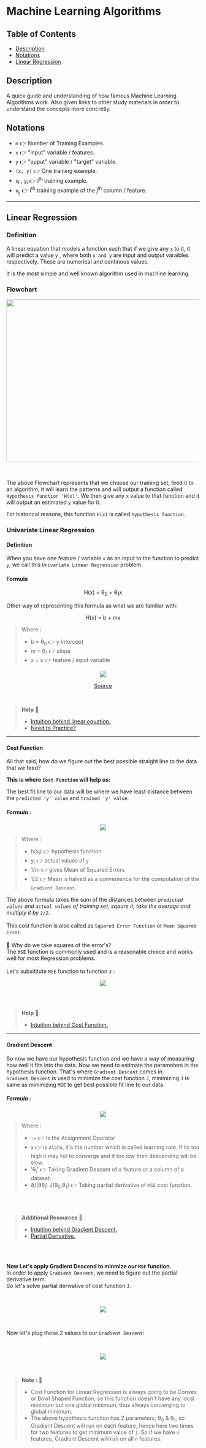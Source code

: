 # Machine Learning Algorithms

## Table of Contents

- [Description](#description)
- [Notations](#notations)
- [Linear Regression](#linear-regression)

## Description
A quick guide and understanding of how famous Machine Learning Algorithms work. Also given links to other study materials in order to understand the concepts more concretly.

## Notations
- `m` 👉 Number of Training Examples.
- `x` 👉 "input" variable / features.
- `y` 👉 "ouput" variable / "target" variable.
- `(x, y)` 👉 One training example.
- `x`<sub>i</sub> , `y`<sub>i</sub>  👉 i<sup>th</sup> training example.
- `x`<sub>i<sub>j</sub></sub> 👉 i<sup>th</sup> training example of the j<sup>th</sup> column / feature.

-----

## Linear Regression
### Definition
A linear equation that models a function such that if we give any `x` to it, it will predict a value `y` , where both `x and y` are input and output varaibles respectively. These are numerical and continous values.

It is the most simple and well known algorithm used in machine learning.

### Flowchart 

<p align = 'center'><img src = 'Images/Linear_Reg_Flowchart.png' width = '612', height = '425'></p>

<br>

The above Flowchart represents that we choose our training set, feed it to an algorithm, it will learn the patterns and will output a function called `Hypothesis function 'H(x)'`. We then give any `x` value to that function and it will output an estimated `y` value for it.

For historical reasons, this function `H(x)` is called `hypothesis function.`


### Univariate Linear Regression
#### Definition
When you have one feature / variable `x` as an input to the function to predict `y`, we call this `Univariate Linear Regression` problem.

#### Formula

<p align='center'>H(x) = θ<sub>0</sub> + θ<sub>1</sub>x</p>

Other way of representing this formula as what we are familiar with:

<p align='center'>H(x) = b + mx</p>

> Where :
>- b = θ<sub>0</sub> 👉 y intercept
>- m = θ<sub>1</sub> 👉 slope
>- x = x 👉 feature / input variable

<p align = 'center'><img src = 'Images/Linear_model_representation.jpg'></p>
<p align = 'center'><a href = 'https://archive.cnx.org/contents/20986bfa-2c2a-47f1-a48a-786122b0c606@3/graphical-analysis-of-one-dimensional-motion'>Source</a></p>

<br>

> **Help** 🚩
> - <a href = 'https://www.khanacademy.org/math/algebra/two-var-linear-equations/slope-intercept-form/v/slope-intercept-form'>Intuition behind linear equation.</a>
> - <a href = 'https://www.khanacademy.org/math/algebra/two-var-linear-equations/slope-intercept-form/e/slope-from-an-equation-in-slope-intercept-form'>Need to Practice?</a>

-----

#### Cost Function
All that said, how do we figure out the best possible straight line to the data that we feed?

**This is where `Cost Function` will help us:**

The best fit line to our data will be where we have least distance between the `predicted 'y' value` and `trained 'y' value`.

##### Formula :
<p align = 'center'><img src = 'Images/MSE.png'></p>

> Where :
>- h(x<sub>i</sub>) 👉 hypothesis function
>- y<sub>i</sub> 👉 actual values of `y`
>- 1/m 👉 gives Mean of Squared Errors
>- 1/2 👉 Mean is halved as a convenience for the computation of the `Gradient Descent`.


The above formula takes the sum of the distances between <i>`predicted values` and `actual values` of training set, sqaure it, take the average and multiply it by `1/2`.</i>
<br>
<br>
This cost function is also called as `Squared Error Function` or `Mean Squared Error`.
<br>
<br>
🙋‍ Why do we take squares of the error's?<br>
The `MSE` function is commonly used and is a reasonable choice and works well for most Regression problems.
<br>
<br>
Let's subsititute `MSE` function to function `J` :
<p align = 'center'><img src = 'Images/MSE1.png'></p>

<br>
<br>

> **Help** 🚩
> - <a href='https://youtu.be/0kns1gXLYg4'>Intuition behind Cost Function.</a>

-----

#### Gradient Descent
So now we have our hypothesis function and we have a way of measuring how well it fits into the data. Now we need to estimate the parameters in the hypothesis function. That's where `Gradient Descent` comes in.<br>
`Gradient Descent` is used to minimize the cost function `J`, minimizing `J` is same as minimizing `MSE` to get best possible fit line to our data.

##### Formula :
<p align = 'center'><img src = 'Images/Gradient_Descent.PNG'></p>

> Where :
>- `:=` 👉 Is the Assignment Operator
>- `α` 👉 is `Alpha`, it's the number which is called learning rate. If its too high it may fail to converge and if too low then descending will be slow.
>- 'θ<sub>j</sub>' 👉 Taking Gradient Descent of a feature or a column of a dataset.
> - ∂/(∂θ<sub>j</sub>) J(θ<sub>0</sub>,θ<sub>1</sub>) 👉 Taking partial derivative of `MSE` cost function.

<br>
<br>

> **Additional Resources** 🚩
> - <a href='https://youtu.be/YovTqTY-PYY'>Intuition behind Gradient Descent.</a>
> - <a href='https://www.khanacademy.org/math/multivariable-calculus/multivariable-derivatives/partial-derivatives/v/partial-derivatives-introduction'>Partial Derivative.</a>

<br>
<br>

**Now Let's apply Gradient Descend to minmize our `MSE` function.**
<br>
In order to apply `Gradient Descent`, we need to figure out the partial derivative term.<br>
So let's solve partial derivative of cost function `J`.

<br>

<p align = 'center'><img src = 'Images/Solving_Partial_Derivative.PNG'></p>

<br>

Now let's plug these 2 values to our `Gradient Descent`:

<br>

<p align = 'center'><img src = 'Images/Final_Gradient_Descent.PNG'></p>

<br>

> **Note :** 🚩<br>
> - Cost Function for Linear Regression is always going to be Convex or Bowl Shaped Function, so this function doesn't have any local minimum but one global minimum, thus always converging to global minimum.
> - The above hypothesis function has 2 parameters, θ<sub>0</sub> & θ<sub>1</sub>, so Gradient Descent will run on each feature, hence here two times for two features to get minimum value of `j`. So if we have `n` features, Gradient Descent will run on all `n` features.